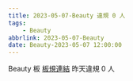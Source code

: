 ```yaml
---
title: 2023-05-07-Beauty 違規 0 人
tags:
    - Beauty
abbrlink: 2023-05-07-Beauty
date: Beauty-2023-05-07 12:00:00
---
```

Beauty 板 [板規連結](https://www.ptt.cc/bbs/Beauty/M.1630069980.A.84B.html)
昨天違規 0 人
